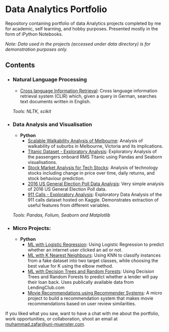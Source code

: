 # Data Analytics Portfolio
Repository containing portfolio of data Analytics projects completed by me for academic, self learning, and hobby purposes. Presented mostly in the form of iPython Notebooks.

<!-- For a more visually pleasant experience for browsing the portfolio, check out <p><a href="muhammadtoqeerzafar.github.io/">my quick portfolio</a></p>    -->



_Note: Data used in the projects (accessed under data directory) is for demonstration purposes only._

## Contents



	
- ### Natural Language Processing


	- [Cross language Information Retrieval](https://github.com/sajal2692/data-science-portfolio/blob/master/Cross%20Language%20Information%20Retrieval.ipynb): Cross language information retrieval system (CLIR) which, given a query in German, searches text documents written in English.

	_Tools: NLTK, scikit_

- ### Data Analysis and Visualisation
	- __Python__
		- [Scalable Walkability Analysis of Melbourne](https://github.com/sajal2692/Scalable-Walkability-Analysis-of-Melbourne): Analysis of walkability of suburbs in Melbourne, Victoria and its implications.
		- [Titanic Dataset - Exploratory Analysis](https://github.com/sajal2692/data-science-portfolio/blob/master/Titanic%20Dataset%20-%20Exploratory%20Analysis.ipynb): Exploratory Analysis of the passengers onboard RMS Titanic using Pandas and Seaborn visualisations.
		- [Stock Market Analysis for Tech Stocks](https://github.com/sajal2692/data-science-portfolio/blob/master/Stock%20Market%20Analysis%20for%20Tech%20Stocks.ipynb): Analysis of technology stocks including change in price over time, daily returns, and stock behaviour prediction.
		- [2016 US General Election Poll Data Analysis](https://github.com/sajal2692/data-science-portfolio/blob/master/2016%20General%20Election%20Poll%20Analysis.ipynb): Very simple analysis of 2016 US General Election Poll data.
		- [911 Calls - Exploratory Analysis](https://github.com/sajal2692/data-science-portfolio/blob/master/911%20Calls%20-%20Exploratory%20Analysis.ipynb): Exploratory Data Analysis of the 911 calls dataset hosted on Kaggle. Demonstrates extraction of useful features from different variables.
		
	_Tools: Pandas, Folium, Seaborn and Matplotlib_

	

- ### Micro Projects: 

	- __Python__
		- [ML with Logistic Regression](https://github.com/sajal2692/data-science-portfolio/blob/master/ML%20Micro%20Projects/Machine%20Learning%20with%20Logistic%20Regression.ipynb): Using Logistic Regression to predict whether an internet user clicked an ad or not.
		- [ML with K Nearest Neighbours](https://github.com/sajal2692/data-science-portfolio/blob/master/ML%20Micro%20Projects/ML%20with%20K%20Nearest%20Neighbors.ipynb): Using KNN to classify instances from a fake dataset into two target classes, while choosing the best value for K using the elbow method.
		- [ML with Decision Trees and Random Forests](https://github.com/sajal2692/data-science-portfolio/blob/master/ML%20Micro%20Projects/Machine%20Learning%20with%20Decision%20Trees%20and%20Random%20Forests.ipynb): Using Decision Trees and Random Forests to predict whether a lender will pay their loan back. Uses publically available data from LendingClub.com
		- [Movie Recommendations using Recommender Systems](https://github.com/sajal2692/data-science-portfolio/blob/master/ML%20Micro%20Projects/Recommender%20Systems%20with%20Python.ipynb): A micro project to build a recommendation system that makes movie recommendations based on user review similarities. 

	

If you liked what you saw, want to have a chat with me about the portfolio, work opportunities, or collaboration, shoot an email at muhammad.zafar@uni-muenster.com. 
